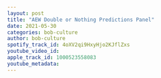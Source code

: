 ```yaml
---
layout: post
title: "AEW Double or Nothing Predictions Panel"
date: 2021-05-30
categories: bob-culture
author: bob-culture
spotify_track_id: 4oXV2qi9HxyHjo2KJflZxs
youtube_video_id: 
apple_track_id: 1000523558083
youtube_metadata: 
---
```

